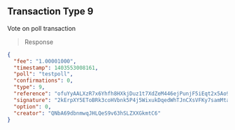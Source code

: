 ## Transaction Type 9  

Vote on poll transaction

> Response

```json
{
  "fee": "1.00001000",
  "timestamp": 1403553008161,
  "poll": "testpoll",
  "confirmations": 0,
  "type": 9,
  "reference": "ofuYyAALXzR7x6Yhfh8HXkjDuz1t7XdZeM446ejPunjF5iEqt2x5Ao9NP9QCtyRpmrd6A8CAXkb1GLQrntDA9zq",
  "signature": "2kErpXY5EToBRk3coHVbnk5P4j5WixukDqedWhTJnCXsVFKy7samMta6QF7sgrcNbdk",
  "option": 0,
  "creator": "QNbA69dbnmwqJHLQeS9v63hSLZXXGkmtC6"
}
```
